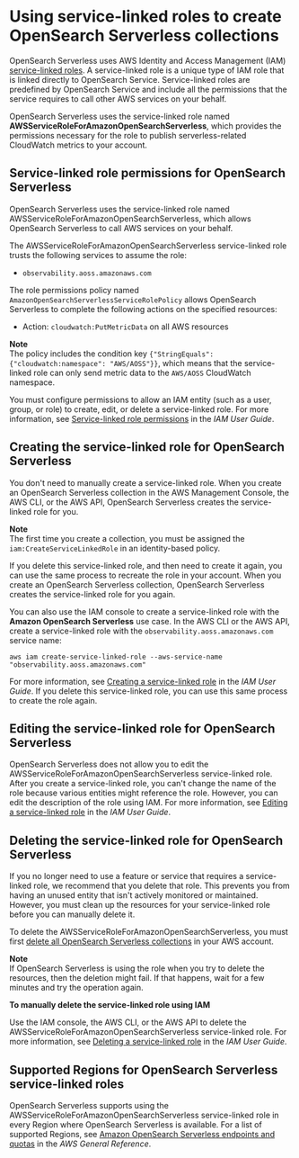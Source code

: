 # Using service\-linked roles to create OpenSearch Serverless collections<a name="serverless-service-linked-roles"></a>

OpenSearch Serverless uses AWS Identity and Access Management \(IAM\) [service\-linked roles](https://docs.aws.amazon.com/IAM/latest/UserGuide/id_roles_terms-and-concepts.html#iam-term-service-linked-role)\. A service\-linked role is a unique type of IAM role that is linked directly to OpenSearch Service\. Service\-linked roles are predefined by OpenSearch Service and include all the permissions that the service requires to call other AWS services on your behalf\.

OpenSearch Serverless uses the service\-linked role named **AWSServiceRoleForAmazonOpenSearchServerless**, which provides the permissions necessary for the role to publish serverless\-related CloudWatch metrics to your account\.

## Service\-linked role permissions for OpenSearch Serverless<a name="serverless-slr-permissions"></a>

OpenSearch Serverless uses the service\-linked role named AWSServiceRoleForAmazonOpenSearchServerless, which allows OpenSearch Serverless to call AWS services on your behalf\.

The AWSServiceRoleForAmazonOpenSearchServerless service\-linked role trusts the following services to assume the role:
+ `observability.aoss.amazonaws.com`

The role permissions policy named `AmazonOpenSearchServerlessServiceRolePolicy` allows OpenSearch Serverless to complete the following actions on the specified resources:
+ Action: `cloudwatch:PutMetricData` on all AWS resources

**Note**  
The policy includes the condition key `{"StringEquals": {"cloudwatch:namespace": "AWS/AOSS"}}`, which means that the service\-linked role can only send metric data to the `AWS/AOSS` CloudWatch namespace\.  
 

You must configure permissions to allow an IAM entity \(such as a user, group, or role\) to create, edit, or delete a service\-linked role\. For more information, see [Service\-linked role permissions](https://docs.aws.amazon.com/IAM/latest/UserGuide/using-service-linked-roles.html#service-linked-role-permissions) in the *IAM User Guide*\.

## Creating the service\-linked role for OpenSearch Serverless<a name="create-serverless-slr"></a>

You don't need to manually create a service\-linked role\. When you create an OpenSearch Serverless collection in the AWS Management Console, the AWS CLI, or the AWS API, OpenSearch Serverless creates the service\-linked role for you\.

**Note**  
The first time you create a collection, you must be assigned the `iam:CreateServiceLinkedRole` in an identity\-based policy\. 

If you delete this service\-linked role, and then need to create it again, you can use the same process to recreate the role in your account\. When you create an OpenSearch Serverless collection, OpenSearch Serverless creates the service\-linked role for you again\. 

You can also use the IAM console to create a service\-linked role with the **Amazon OpenSearch Serverless** use case\. In the AWS CLI or the AWS API, create a service\-linked role with the `observability.aoss.amazonaws.com` service name:

```
aws iam create-service-linked-role --aws-service-name "observability.aoss.amazonaws.com"
```

For more information, see [Creating a service\-linked role](https://docs.aws.amazon.com/IAM/latest/UserGuide/using-service-linked-roles.html#create-service-linked-role) in the *IAM User Guide*\. If you delete this service\-linked role, you can use this same process to create the role again\.

## Editing the service\-linked role for OpenSearch Serverless<a name="edit-serverless-slr"></a>

OpenSearch Serverless does not allow you to edit the AWSServiceRoleForAmazonOpenSearchServerless service\-linked role\. After you create a service\-linked role, you can't change the name of the role because various entities might reference the role\. However, you can edit the description of the role using IAM\. For more information, see [Editing a service\-linked role](https://docs.aws.amazon.com/IAM/latest/UserGuide/using-service-linked-roles.html#edit-service-linked-role) in the *IAM User Guide*\.

## Deleting the service\-linked role for OpenSearch Serverless<a name="delete-serverless-slr"></a>

If you no longer need to use a feature or service that requires a service\-linked role, we recommend that you delete that role\. This prevents you from having an unused entity that isn't actively monitored or maintained\. However, you must clean up the resources for your service\-linked role before you can manually delete it\.

To delete the AWSServiceRoleForAmazonOpenSearchServerless, you must first [delete all OpenSearch Serverless collections](serverless-manage.md#serverless-delete) in your AWS account\.

**Note**  
If OpenSearch Serverless is using the role when you try to delete the resources, then the deletion might fail\. If that happens, wait for a few minutes and try the operation again\.

**To manually delete the service\-linked role using IAM**

Use the IAM console, the AWS CLI, or the AWS API to delete the AWSServiceRoleForAmazonOpenSearchServerless service\-linked role\. For more information, see [Deleting a service\-linked role](https://docs.aws.amazon.com/IAM/latest/UserGuide/using-service-linked-roles.html#delete-service-linked-role) in the *IAM User Guide*\.

## Supported Regions for OpenSearch Serverless service\-linked roles<a name="serverless-slr-regions"></a>

OpenSearch Serverless supports using the AWSServiceRoleForAmazonOpenSearchServerless service\-linked role in every Region where OpenSearch Serverless is available\. For a list of supported Regions, see [Amazon OpenSearch Serverless endpoints and quotas](https://docs.aws.amazon.com/general/latest/gr/opensearch-service.html) in the *AWS General Reference*\.